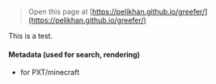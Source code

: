 > Open this page at [https://pelikhan.github.io/greefer/](https://pelikhan.github.io/greefer/)

This is a test.

#### Metadata (used for search, rendering)

* for PXT/minecraft
<script src="https://makecode.com/gh-pages-embed.js"></script><script>makeCodeRender("{{ site.makecode.home_url }}", "{{ site.github.owner_name }}/{{ site.github.repository_name }}");</script>
